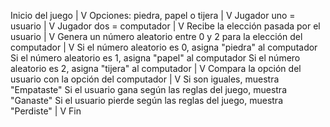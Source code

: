 Inicio del juego
|
V
Opciones: piedra, papel o tijera
|
V
Jugador uno = usuario
|
V
Jugador dos = computador
|
V
Recibe la elección pasada por el usuario
|
V
Genera un número aleatorio entre 0 y 2 para la elección del computador
|
V
Si el número aleatorio es 0, asigna "piedra" al computador
Si el número aleatorio es 1, asigna "papel" al computador
Si el número aleatorio es 2, asigna "tijera" al computador
|
V
Compara la opción del usuario con la opción del computador
|
V
Si son iguales, muestra "Empataste"
Si el usuario gana según las reglas del juego, muestra "Ganaste"
Si el usuario pierde según las reglas del juego, muestra "Perdiste"
|
V
Fin